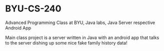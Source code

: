 # BYU-CS-240
Advanced Programming Class at BYU, Java labs, Java Server respective Android App

Main class project is a server written in Java with an android app that talks to the server dishing up some nice fake family history data!

